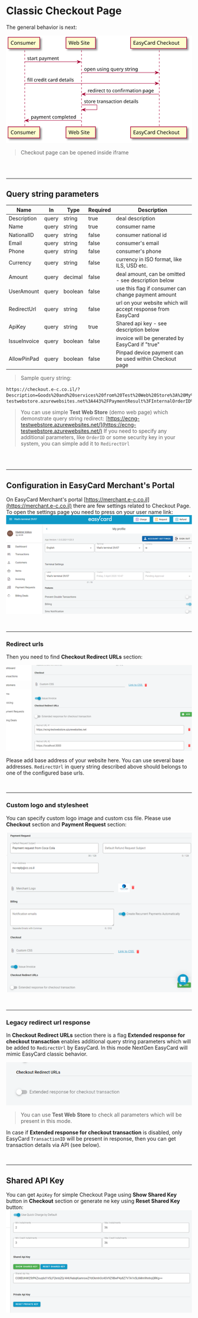 # Classic Checkout Page

The general behavior is next:

![Legacy Checkout Sequence Diagram.svg](images/LegacyCheckoutSequenceDiagram.svg) 

> Checkout page can be opened inside iframe

<br/><br/>

- - -

## Query string parameters

|Name|In|Type|Required|Description|
|---|---|---|---|---|
|Description|query|string|true|deal description|
|Name|query|string|true|consumer name|
|NationalID|query|string|false|consumer national id|
|Email|query|string|false|consumer's email|
|Phone|query|string|false|consumer's phone|
|Currency|query|string|false|currency in ISO format, like ILS, USD etc.|
|Amount|query|decimal|false|deal amount, can be omitted - see description below|
|UserAmount|query|boolean|false|use this flag if consumer can change payment amount|
|RedirectUrl|query|string|false|url on your website which will accept response from EasyCard|
|ApiKey|query|string|true|Shared api key - see description below|
|IssueInvoice|query|boolean|false|invoice will be generated by EasyCard if "true"|
|AllowPinPad|query|boolean|false|Pinpad device payment can be used within Checkout page|

> Sample query string:
```
https://checkout.e-c.co.il/?Description=Goods%20and%20services%20from%20Test%20Web%20Store%3A%20My%20Product&Name=John%20Smith&Email=testemail@gmail.com&Currency=ILS&Amount=99.99&RedirectUrl=https%3A%2F%2Fecng-testwebstore.azurewebsites.net%3A443%2FPaymentResult%3FInternalOrderID%3D123456&ApiKey=XXXXXXXX&IssueInvoice=True&AllowPinPad=False&UserAmount=False
```

> You can use simple **Test Web Store** (demo web page) which demonstrate query string redirect: [https://ecng-testwebstore.azurewebsites.net/](https://ecng-testwebstore.azurewebsites.net/)
> If you need to specify any additional parameters, like ``OrderID`` or some security key in your system, you can simple add it to ``RedirectUrl ``

<br/><br/>

- - -

## Configuration in EasyCard Merchant's Portal

On EasyCard Merchant's portal [https://merchant.e-c.co.il](https://merchant.e-c.co.il) there are few settings related to Checkout Page. To open the settings page you need to press on your user name link:
![Open settings](images/OpenSettings.PNG)

<br/>

- - -

### Redirect urls

Then you need to find **Checkout Redirect URLs** section:

![Checkout Redirect URLs](images/CheckoutRedirectURLs.PNG)

Please add base address of your website here. You can use several base addresses. ``RedirectUrl`` in query string described above should belongs to one of the configured base urls.

<br/>

- - -

### Custom logo and stylesheet

You can specify custom logo image and custom css file. Please use **Checkout** section and **Payment Request** section:

![Custom logo and css](images/CustomLogoAndCss.PNG)

<br/>

- - -
### Legacy redirect url response

In **Checkout Redirect URLs** section there is a flag **Extended response for checkout transaction** enables additional query string parameters which will be added to ``RedirectUrl`` by EasyCard. In this mode NextGen EasyCard will mimic EasyCard classic behavior.

![Legacy redirect response](images/LegacyRedirectResponse.PNG)

> You can use **Test Web Store** to check all parameters which will be present in this mode.

In case if **Extended response for checkout transaction** is disabled, only EasyCard ``TransactionID`` will be present in response, then you can get transaction details via API (see below).

<br/>

- - -
## Shared API Key

You can get ``ApiKey`` for simple Checkout Page using **Show Shared Key** button in  **Checkout** section or generate ne key using **Reset Shared Key** button:
![Shared Api Key](images/SharedApiKey.PNG)

<br/><br/>